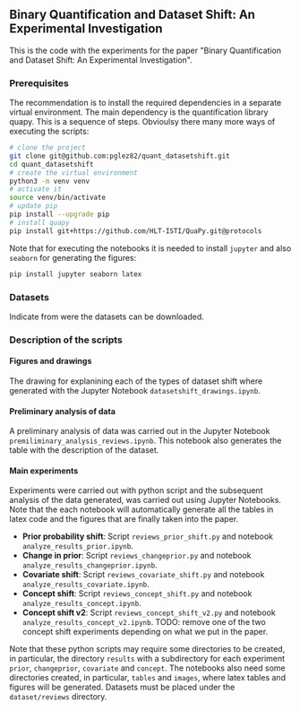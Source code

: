  ## Binary Quantification and Dataset Shift: An Experimental Investigation

 This is the code with the experiments for the paper "Binary Quantification and Dataset Shift: An Experimental Investigation". 

 ### Prerequisites
The recommendation is to install the required dependencies in a separate virtual environment. The main dependency is the quantification library quapy. This is a sequence of steps. Obvioulsy there many more ways of executing the scripts:

```bash
# clone the project
git clone git@github.com:pglez82/quant_datasetshift.git
cd quant_datasetshift
# create the virtual environment
python3 -m venv venv
# activate it
source venv/bin/activate
# update pip
pip install --upgrade pip
# install quapy
pip install git+https://github.com/HLT-ISTI/QuaPy.git@protocols
```
Note that for executing the notebooks it is needed to install `jupyter` and also `seaborn` for generating the figures:

```bash
pip install jupyter seaborn latex
```

 ### Datasets

 Indicate from were the datasets can be downloaded.
 
 ### Description of the scripts
 
 #### Figures and drawings
 The drawing for explanining each of the types of dataset shift where generated with the Jupyter Notebook `datasetshift_drawings.ipynb`.

 #### Preliminary analysis of data
 A preliminary analysis of data was carried out in the Jupyter Notebook `premiliminary_analysis_reviews.ipynb`. This notebook also generates the table with the description of the dataset.

 #### Main experiments
 Experiments were carried out with python script and the subsequent analysis of the data generated, was carried out using Jupyter Notebooks. Note that the each notebook will automatically generate all the tables in latex code and the figures that are finally taken into the paper.

 - **Prior probability shift**: Script `reviews_prior_shift.py` and notebook `analyze_results_prior.ipynb`.
 - **Change in prior**: Script `reviews_changeprior.py` and notebook `analyze_results_changeprior.ipynb`.
 - **Covariate shift**: Script `reviews_covariate_shift.py` and notebook `analyze_results_covariate.ipynb`.
 - **Concept shift**: Script `reviews_concept_shift.py` and notebook `analyze_results_concept.ipynb`.
 - **Concept shift v2**: Script `reviews_concept_shift_v2.py` and notebook `analyze_results_concept_v2.ipynb`.
 TODO: remove one of the two concept shift experiments depending on what we put in the paper.

 Note that these python scripts may require some directories to be created, in particular, the directory `results` with a subdirectory for each experiment `prior`, `changeprior`, `covariate` and `concept`. The notebooks also need some directories created, in particular, `tables` and `images`, where latex tables and figures will be generated. Datasets must be placed under the `dataset/reviews` directory.

